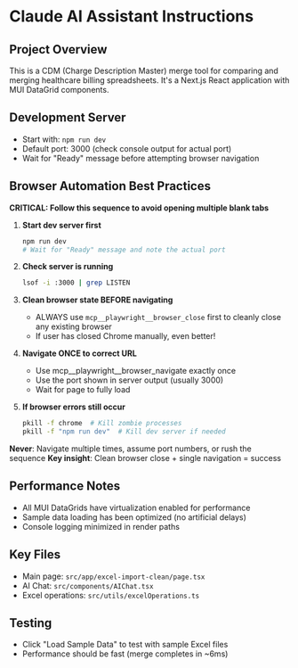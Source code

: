 # Claude AI Assistant Instructions

## Project Overview
This is a CDM (Charge Description Master) merge tool for comparing and merging healthcare billing spreadsheets. It's a Next.js React application with MUI DataGrid components.

## Development Server
- Start with: `npm run dev`
- Default port: 3000 (check console output for actual port)
- Wait for "Ready" message before attempting browser navigation

## Browser Automation Best Practices
**CRITICAL: Follow this sequence to avoid opening multiple blank tabs**

1. **Start dev server first**
   ```bash
   npm run dev
   # Wait for "Ready" message and note the actual port
   ```

2. **Check server is running**
   ```bash
   lsof -i :3000 | grep LISTEN
   ```

3. **Clean browser state BEFORE navigating**
   - ALWAYS use `mcp__playwright__browser_close` first to cleanly close any existing browser
   - If user has closed Chrome manually, even better!

4. **Navigate ONCE to correct URL**
   - Use mcp__playwright__browser_navigate exactly once
   - Use the port shown in server output (usually 3000)
   - Wait for page to fully load

5. **If browser errors still occur**
   ```bash
   pkill -f chrome  # Kill zombie processes
   pkill -f "npm run dev"  # Kill dev server if needed
   ```

**Never**: Navigate multiple times, assume port numbers, or rush the sequence
**Key insight**: Clean browser close + single navigation = success

## Performance Notes
- All MUI DataGrids have virtualization enabled for performance
- Sample data loading has been optimized (no artificial delays)
- Console logging minimized in render paths

## Key Files
- Main page: `src/app/excel-import-clean/page.tsx`
- AI Chat: `src/components/AIChat.tsx`
- Excel operations: `src/utils/excelOperations.ts`

## Testing
- Click "Load Sample Data" to test with sample Excel files
- Performance should be fast (merge completes in ~6ms)